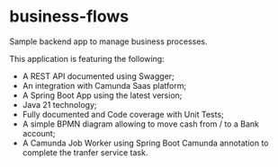 # business-flows
Sample backend app to manage business processes.

This application is featuring the following:
- A REST API documented using Swagger;
- An integration with Camunda Saas platform;
- A Spring Boot App using the latest version;
- Java 21 technology;
- Fully documented and Code coverage with Unit Tests;
- A simple BPMN diagram allowing to move cash from / to a Bank account;
- A Camunda Job Worker using Spring Boot Camunda annotation to complete the tranfer service task. 
